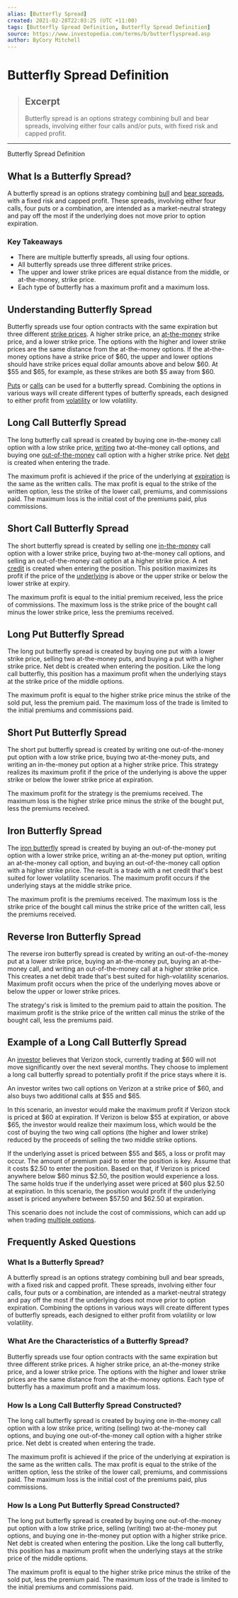 ```yaml
---
alias: [Butterfly Spread]
created: 2021-02-28T22:03:25 (UTC +11:00)
tags: [Butterfly Spread Definition, Butterfly Spread Definition]
source: https://www.investopedia.com/terms/b/butterflyspread.asp
author: ByCory Mitchell
---
```


# Butterfly Spread Definition

> ## Excerpt
> Butterfly spread is an options strategy combining bull and bear spreads, involving either four calls and/or puts, with fixed risk and capped profit.

---

Butterfly Spread Definition
## What Is a Butterfly Spread?

A butterfly spread is an options strategy combining [bull](https://www.investopedia.com/terms/b/bullspread.asp) and [bear spreads](https://www.investopedia.com/terms/b/bearspread.asp), with a fixed risk and capped profit. These spreads, involving either four calls, four puts or a combination, are intended as a market-neutral strategy and pay off the most if the underlying does not move prior to option expiration.

### Key Takeaways

-   There are multiple butterfly spreads, all using four options.
-   All butterfly spreads use three different strike prices.
-   The upper and lower strike prices are equal distance from the middle, or at-the-money, strike price.
-   Each type of butterfly has a maximum profit and a maximum loss.

## Understanding Butterfly Spread

Butterfly spreads use four option contracts with the same expiration but three different [strike prices](https://www.investopedia.com/terms/s/strikeprice.asp). A higher strike price, an [at-the-money](https://www.investopedia.com/terms/a/atthemoney.asp) strike price, and a lower strike price. The options with the higher and lower strike prices are the same distance from the at-the-money options. If the at-the-money options have a strike price of $60, the upper and lower options should have strike prices equal dollar amounts above and below $60. At $55 and $65, for example, as these strikes are both $5 away from $60.

[Puts](https://www.investopedia.com/terms/p/put.asp) or [calls](https://www.investopedia.com/terms/c/call.asp) can be used for a butterfly spread. Combining the options in various ways will create different types of butterfly spreads, each designed to either profit from [volatility](https://www.investopedia.com/terms/v/volatility.asp) or low volatility.

## Long Call Butterfly Spread

The long butterfly call spread is created by buying one in-the-money call option with a low strike price, [writing](https://www.investopedia.com/terms/w/writing-an-option.asp) two at-the-money call options, and buying one [out-of-the-money](https://www.investopedia.com/terms/o/outofthemoney.asp) call option with a higher strike price. Net [debt](https://www.investopedia.com/terms/d/debitspread.asp) is created when entering the trade.

The maximum profit is achieved if the price of the underlying at [expiration](https://www.investopedia.com/terms/e/expirationdate.asp) is the same as the written calls. The max profit is equal to the strike of the written option, less the strike of the lower call, premiums, and commissions paid. The maximum loss is the initial cost of the premiums paid, plus commissions.

## Short Call Butterfly Spread

The short butterfly spread is created by selling one [in-the-money](https://www.investopedia.com/terms/i/inthemoney.asp) call option with a lower strike price, buying two at-the-money call options, and selling an out-of-the-money call option at a higher strike price. A net [credit](https://www.investopedia.com/terms/c/creditspread.asp) is created when entering the position. This position maximizes its profit if the price of the [underlying](https://www.investopedia.com/terms/u/underlying-asset.asp) is above or the upper strike or below the lower strike at expiry.

The maximum profit is equal to the initial premium received, less the price of commissions. The maximum loss is the strike price of the bought call minus the lower strike price, less the premiums received.

## Long Put Butterfly Spread

The long put butterfly spread is created by buying one put with a lower strike price, selling two at-the-money puts, and buying a put with a higher strike price. Net debt is created when entering the position. Like the long call butterfly, this position has a maximum profit when the underlying stays at the strike price of the middle options.

The maximum profit is equal to the higher strike price minus the strike of the sold put, less the premium paid. The maximum loss of the trade is limited to the initial premiums and commissions paid.

## Short Put Butterfly Spread

The short put butterfly spread is created by writing one out-of-the-money put option with a low strike price, buying two at-the-money puts, and writing an in-the-money put option at a higher strike price. This strategy realizes its maximum profit if the price of the underlying is above the upper strike or below the lower strike price at expiration.

The maximum profit for the strategy is the premiums received. The maximum loss is the higher strike price minus the strike of the bought put, less the premiums received.

## Iron Butterfly Spread

The [iron butterfly](https://www.investopedia.com/terms/i/ironbutterfly.asp) spread is created by buying an out-of-the-money put option with a lower strike price, writing an at-the-money put option, writing an at-the-money call option, and buying an out-of-the-money call option with a higher strike price. The result is a trade with a net credit that's best suited for lower volatility scenarios. The maximum profit occurs if the underlying stays at the middle strike price.

The maximum profit is the premiums received. The maximum loss is the strike price of the bought call minus the strike price of the written call, less the premiums received.

## Reverse Iron Butterfly Spread

The reverse iron butterfly spread is created by writing an out-of-the-money put at a lower strike price, buying an at-the-money put, buying an at-the-money call, and writing an out-of-the-money call at a higher strike price. This creates a net debit trade that's best suited for high-volatility scenarios. Maximum profit occurs when the price of the underlying moves above or below the upper or lower strike prices.

The strategy's risk is limited to the premium paid to attain the position. The maximum profit is the strike price of the written call minus the strike of the bought call, less the premiums paid.

## Example of a Long Call Butterfly Spread

An [investor](https://www.investopedia.com/terms/i/investor.asp) believes that Verizon stock, currently trading at $60 will not move significantly over the next several months. They choose to implement a long call butterfly spread to potentially profit if the price stays where it is.

An investor writes two call options on Verizon at a strike price of $60, and also buys two additional calls at $55 and $65.

In this scenario, an investor would make the maximum profit if Verizon stock is priced at $60 at expiration. If Verizon is below $55 at expiration, or above $65, the investor would realize their maximum loss, which would be the cost of buying the two wing call options (the higher and lower strike) reduced by the proceeds of selling the two middle strike options.

If the underlying asset is priced between $55 and $65, a loss or profit may occur. The amount of premium paid to enter the position is key. Assume that it costs $2.50 to enter the position. Based on that, if Verizon is priced anywhere below $60 minus $2.50, the position would experience a loss. The same holds true if the underlying asset were priced at $60 plus $2.50 at expiration. In this scenario, the position would profit if the underlying asset is priced anywhere between $57.50 and $62.50 at expiration.

This scenario does not include the cost of commissions, which can add up when trading [multiple options](https://www.investopedia.com/articles/active-trading/040915/guide-option-trading-strategies-beginners.asp).

## Frequently Asked Questions

### What Is a Butterfly Spread?

A butterfly spread is an options strategy combining bull and bear spreads, with a fixed risk and capped profit. These spreads, involving either four calls, four puts or a combination, are intended as a market-neutral strategy and pay off the most if the underlying does not move prior to option expiration. Combining the options in various ways will create different types of butterfly spreads, each designed to either profit from volatility or low volatility.

### What Are the Characteristics of a Butterfly Spread?

Butterfly spreads use four option contracts with the same expiration but three different strike prices. A higher strike price, an at-the-money strike price, and a lower strike price. The options with the higher and lower strike prices are the same distance from the at-the-money options. Each type of butterfly has a maximum profit and a maximum loss.

### How Is a Long Call Butterfly Spread Constructed?

The long call butterfly spread is created by buying one in-the-money call option with a low strike price, writing (selling) two at-the-money call options, and buying one out-of-the-money call option with a higher strike price. Net debt is created when entering the trade.

The maximum profit is achieved if the price of the underlying at expiration is the same as the written calls. The max profit is equal to the strike of the written option, less the strike of the lower call, premiums, and commissions paid. The maximum loss is the initial cost of the premiums paid, plus commissions.

### How Is a Long Put Butterfly Spread Constructed?

The long put butterfly spread is created by buying one out-of-the-money put option with a low strike price, selling (writing) two at-the-money put options, and buying one in-the-money put option with a higher strike price. Net debt is created when entering the position. Like the long call butterfly, this position has a maximum profit when the underlying stays at the strike price of the middle options.

The maximum profit is equal to the higher strike price minus the strike of the sold put, less the premium paid. The maximum loss of the trade is limited to the initial premiums and commissions paid.
